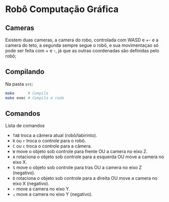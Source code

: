 Robô Computação Gráfica
=============================================

## Cameras

Existem duas cameras, a camera do robo, controlada com WASD e +- e a camera do teto, a segunda
sempre segue o robô, e sua movimentaçao só pode ser feita com + e -, já que as outras coordenadas
são definidas pelo robô;

## Compilando

Na pasta `src`:

```sh
make      # Compila
make exec # Compila e roda
```

## Comandos

Lista de comandos

 - `TAB` troca a câmera atual (robô/labirinto).
 - `R` ou `r` troca o controle para o robô.
 - `C` ou `c` troca o controle para a câmera.
 - `W` move o objeto sob controle para frente OU a camera no eixo Z.
 - `A` rotaciona o objeto sob controle para a esquerda OU move a camera no eixo X.
 - `S` move o objeto sob controle para tras OU a camera no eixo Z (negativo).
 - `D` rotaciona o objeto sob controle para a direita OU move a camera no eixo X (negativo).
 - `↑` move a camera no eixo Y.
 - `↓` move a camera no eixo Y (negativo).
